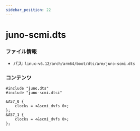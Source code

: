 ```yaml
---
sidebar_position: 22
---
```

# juno-scmi.dts

### ファイル情報

- パス: `linux-v6.12/arch/arm64/boot/dts/arm/juno-scmi.dts`

### コンテンツ

```dts
#include "juno.dts"
#include "juno-scmi.dtsi"

&A57_0 {
	clocks = <&scmi_dvfs 0>;
};
&A57_1 {
	clocks = <&scmi_dvfs 0>;
};

```
